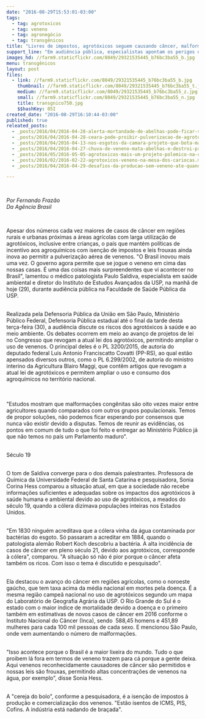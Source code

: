 ```yaml
---
date: "2016-08-29T15:53:01-03:00"
tags:
  - tag: agrotoxicos
  - tag: veneno
  - tag: agronegócio
  - tag: transgênicos
title: "Livres de impostos, agrotóxicos seguem causando câncer, malformações e mortes"
support_line: "Em audiência pública, especialistas apontam os perigos dos agroquímicos e o descompasso das leis brasileiras que permitem e isentam de impostos venenos que já foram banidos em outros países"
images_hd: //farm9.staticflickr.com/8049/29321535445_b76bc3ba55_b.jpg
menu: transgênicos
layout: post
files:
  - link: //farm9.staticflickr.com/8049/29321535445_b76bc3ba55_b.jpg
    thumbnail: //farm9.staticflickr.com/8049/29321535445_b76bc3ba55_t.jpg
    medium: //farm9.staticflickr.com/8049/29321535445_b76bc3ba55_z.jpg
    small: //farm9.staticflickr.com/8049/29321535445_b76bc3ba55_n.jpg
    title: transgnico750.jpg
    $$hashKey: 05I
created_date: "2016-08-29T16:10:44-03:00"
published: true
releated_posts:
  - _posts/2016/04/2016-04-28-alerta-mortandade-de-abelhas-pode-ficar-sem-controle.md
  - _posts/2016/04/2016-04-28-ceara-pode-proibir-pulverizacao-de-agrotoxicos-por-avioes.md
  - _posts/2016/04/2016-04-13-nos-esgotos-da-camara-projeto-que-bota-mais-agrotoxico-na-sua-mesa-tera-comissao-instalada-hoje.md
  - _posts/2016/04/2016-04-27-chuva-de-veneno-mata-abelhas-e-destroi-producao-de-mel-no-interior-do-rs.md
  - _posts/2016/05/2016-05-05-agrotoxicos-mais-um-projeto-polemico-na-camara.md
  - _posts/2016/02/2016-02-22-agrotoxicos-veneno-na-mesa-dos-cariocas.md
  - _posts/2016/04/2016-04-29-desafios-da-producao-sem-veneno-ate-quando-tivermos-condicoes-nos-continuaremos-apostando-na-apicultura-diz-assentado.md

---
```

<p>&nbsp;</p>

<p><em>Por Fernando Fraz&atilde;o<br />
Da Ag&ecirc;ncia Brasil</em></p>

<p>&nbsp;</p>

<p>Apesar dos n&uacute;meros cada vez maiores de casos de c&acirc;ncer em regi&otilde;es rurais e urbanas pr&oacute;ximas a &aacute;reas agr&iacute;colas com larga utiliza&ccedil;&atilde;o de agrot&oacute;xicos, inclusive entre crian&ccedil;as, o pa&iacute;s que mant&eacute;m pol&iacute;ticas de incentivo aos agroqu&iacute;micos com isen&ccedil;&atilde;o de impostos e leis frouxas ainda inova ao permitir a pulveriza&ccedil;&atilde;o a&eacute;rea de venenos. &quot;O Brasil inovou mais uma vez. O governo agora permite que se jogue o veneno em cima das nossas casas. &Eacute; uma das coisas mais surpreendentes que vi acontecer no Brasil&quot;, lamentou o m&eacute;dico patologista Paulo Saldiva, especialista em sa&uacute;de ambiental e diretor do Instituto de Estudos Avan&ccedil;ados da USP, na manh&atilde; de hoje (29), durante audi&ecirc;ncia p&uacute;blica na Faculdade de Sa&uacute;de P&uacute;blica da USP.</p>

<p><br />
Realizada pela Defensoria P&uacute;blica da Uni&atilde;o em S&atilde;o Paulo, Minist&eacute;rio P&uacute;blico Federal, Defensoria P&uacute;blica estadual at&eacute; o final da tarde desta ter&ccedil;a-feira (30), a audi&ecirc;ncia discute os riscos dos agrot&oacute;xicos &agrave; sa&uacute;de e ao meio ambiente. Os debates ocorrem em meio ao avan&ccedil;o de projetos de lei no Congresso que revogam a atual lei dos agrot&oacute;xicos, permitindo ampliar o uso de venenos. O principal deles &eacute; o PL 3200/2015, de autoria do deputado federal Luis Antonio Franciscatto Covatti (PP-RS), ao qual est&atilde;o apensados diversos outros, como o PL 6.299/2002, de autoria do ministro interino da Agricultura Blairo Maggi, que cont&ecirc;m artigos que revogam a atual lei de agrot&oacute;xicos e permitem ampliar o uso e consumo dos agroqu&iacute;micos no territ&oacute;rio nacional.</p>

<p><br />
<br />
&quot;Estudos mostram que malforma&ccedil;&otilde;es cong&ecirc;nitas s&atilde;o oito vezes maior entre agricultores quando comparados com outros grupos populacionais. Temos de propor solu&ccedil;&otilde;es, n&atilde;o podemos ficar esperando por consensos que nunca v&atilde;o existir devido a disputas. Temos de reunir as evid&ecirc;ncias, os pontos em comum de tudo o que foi feito e entregar ao Minist&eacute;rio P&uacute;blico j&aacute; que n&atilde;o temos no pa&iacute;s um Parlamento maduro&quot;.</p>

<p><br />
S&eacute;culo 19</p>

<p><br />
O tom de Saldiva converge para o dos demais palestrantes. Professora de Qu&iacute;mica da Universidade Federal de Santa Catarina e pesquisadora, Sonia Corina Hess comparou a situa&ccedil;&atilde;o atual, em que a sociedade n&atilde;o recebe informa&ccedil;&otilde;es suficientes e adequadas sobre os impactos dos agrot&oacute;xicos &agrave; sa&uacute;de humana e ambiental devido ao uso de agrot&oacute;xicos, a meados do s&eacute;culo 19, quando a c&oacute;lera dizimava popula&ccedil;&otilde;es inteiras nos Estados Unidos.</p>

<p><br />
&quot;Em 1830 ningu&eacute;m acreditava que a c&oacute;lera vinha da &aacute;gua contaminada por bact&eacute;rias do esgoto. S&oacute; passaram a acreditar em 1884, quando o patologista alem&atilde;o Robert Koch descobriu a bact&eacute;ria. A alta incid&ecirc;ncia de casos de c&acirc;ncer em pleno s&eacute;culo 21, devido aos agrot&oacute;xicos, corresponde &agrave; c&oacute;lera&quot;, comparou. &quot;A situa&ccedil;&atilde;o s&oacute; n&atilde;o &eacute; pior porque o c&acirc;ncer afeta tamb&eacute;m os ricos. Com isso o tema &eacute; discutido e pesquisado&quot;.</p>

<p><br />
Ela destacou o avan&ccedil;o do c&acirc;ncer em regi&otilde;es agr&iacute;colas, como o noroeste ga&uacute;cho, que tem taxa acima da m&eacute;dia nacional em mortes pela doen&ccedil;a. &Eacute; a mesma regi&atilde;o campe&atilde; nacional no uso de agrot&oacute;xicos segundo um mapa do Laborat&oacute;rio de Geografia Agr&aacute;ria da USP. O Rio Grande do Sul &eacute; o estado com o maior &iacute;ndice de mortalidade devido a doen&ccedil;a e o primeiro tamb&eacute;m em estimativas de novos casos de c&acirc;ncer em 2016 conforme o Instituto Nacional do C&acirc;ncer (Inca), sendo &nbsp;588,45 homens e 451,89 mulheres para cada 100 mil pessoas de cada sexo. E mencionou S&atilde;o Paulo, onde vem aumentando o n&uacute;mero de malforma&ccedil;&otilde;es.</p>

<p><br />
&quot;Isso acontece porque o Brasil &eacute; a maior lixeira do mundo. Tudo o que proibem l&aacute; fora em termos de veneno trazem para c&aacute; porque a gente deixa. Aqui venenos reconhecidamente causadores de c&acirc;ncer s&atilde;o permitidos e nossas leis s&atilde;o frouxas, permitindo altas concentra&ccedil;&otilde;es de venenos na &aacute;gua, por exemplo&quot;, disse Sonia Hess.</p>

<p><br />
A &quot;cereja do bolo&quot;, conforme a pesquisadora, &eacute; a isen&ccedil;&atilde;o de impostos &agrave; produ&ccedil;&atilde;o e comercializa&ccedil;&atilde;o dos venenos. &quot;Est&atilde;o isentos de ICMS, PIS, Cofins. A ind&uacute;stria est&aacute; nadando de bra&ccedil;ada&quot;.</p>
